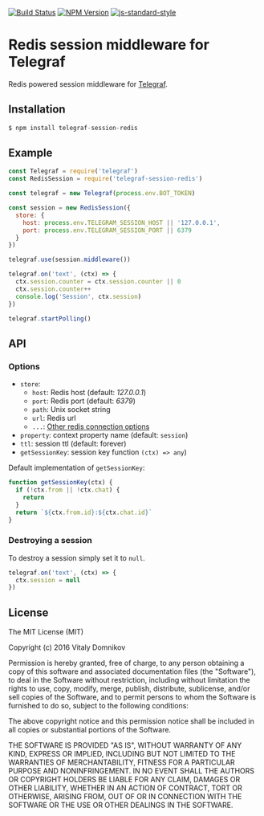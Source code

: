 [![Build Status](https://img.shields.io/travis/telegraf/telegraf-session-redis.svg?branch=master&style=flat-square)](https://travis-ci.org/telegraf/telegraf-session-redis)
[![NPM Version](https://img.shields.io/npm/v/telegraf-session-redis.svg?style=flat-square)](https://www.npmjs.com/package/telegraf-session-redis)
[![js-standard-style](https://img.shields.io/badge/code%20style-standard-brightgreen.svg?style=flat-square)](http://standardjs.com/)

# Redis session middleware for Telegraf

Redis powered session middleware for [Telegraf](https://github.com/telegraf/telegraf).

## Installation

```js
$ npm install telegraf-session-redis
```

## Example
  
```js
const Telegraf = require('telegraf')
const RedisSession = require('telegraf-session-redis')

const telegraf = new Telegraf(process.env.BOT_TOKEN)

const session = new RedisSession({
  store: {
    host: process.env.TELEGRAM_SESSION_HOST || '127.0.0.1',
    port: process.env.TELEGRAM_SESSION_PORT || 6379
  }
})

telegraf.use(session.middleware())

telegraf.on('text', (ctx) => {
  ctx.session.counter = ctx.session.counter || 0
  ctx.session.counter++
  console.log('Session', ctx.session)
})

telegraf.startPolling()
```

## API

### Options

* `store`: 
  * `host`: Redis host (default: *127.0.0.1*)
  * `port`: Redis port (default: *6379*)
  * `path`: Unix socket string
  * `url`:  Redis url
  * `...`: [Other redis connection options](http://redis.js.org/#api-rediscreateclient)
* `property`: context property name (default: `session`)
* `ttl`: session ttl (default: forever)
* `getSessionKey`: session key function `(ctx) => any`)

Default implementation of `getSessionKey`:

```js
function getSessionKey(ctx) {
  if (!ctx.from || !ctx.chat) {
    return
  }
  return `${ctx.from.id}:${ctx.chat.id}`
}
```

### Destroying a session

To destroy a session simply set it to `null`.

```js
telegraf.on('text', (ctx) => {
  ctx.session = null
})

```

## License

The MIT License (MIT)

Copyright (c) 2016 Vitaly Domnikov

Permission is hereby granted, free of charge, to any person obtaining a copy
of this software and associated documentation files (the "Software"), to deal
in the Software without restriction, including without limitation the rights
to use, copy, modify, merge, publish, distribute, sublicense, and/or sell
copies of the Software, and to permit persons to whom the Software is
furnished to do so, subject to the following conditions:

The above copyright notice and this permission notice shall be included in all
copies or substantial portions of the Software.

THE SOFTWARE IS PROVIDED "AS IS", WITHOUT WARRANTY OF ANY KIND, EXPRESS OR
IMPLIED, INCLUDING BUT NOT LIMITED TO THE WARRANTIES OF MERCHANTABILITY,
FITNESS FOR A PARTICULAR PURPOSE AND NONINFRINGEMENT. IN NO EVENT SHALL THE
AUTHORS OR COPYRIGHT HOLDERS BE LIABLE FOR ANY CLAIM, DAMAGES OR OTHER
LIABILITY, WHETHER IN AN ACTION OF CONTRACT, TORT OR OTHERWISE, ARISING FROM,
OUT OF OR IN CONNECTION WITH THE SOFTWARE OR THE USE OR OTHER DEALINGS IN THE
SOFTWARE.

